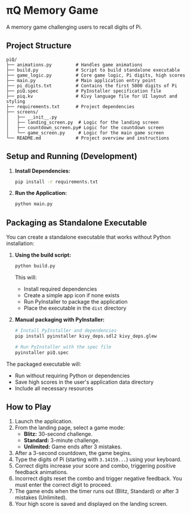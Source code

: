 # πQ Memory Game

A memory game challenging users to recall digits of Pi.

## Project Structure

```
piQ/
├── animations.py         # Handles game animations
├── build.py              # Script to build standalone executable
├── game_logic.py         # Core game logic, Pi digits, high scores
├── main.py               # Main application entry point
├── pi_digits.txt         # Contains the first 5000 digits of Pi
├── piQ.spec              # PyInstaller specification file
├── piq.kv                # Kivy language file for UI layout and styling
├── requirements.txt      # Project dependencies
├── screens/
│   ├── __init__.py
│   ├── landing_screen.py  # Logic for the landing screen
│   ├── countdown_screen.py# Logic for the countdown screen
│   └── game_screen.py     # Logic for the main game screen
└── README.md             # Project overview and instructions
```

## Setup and Running (Development)

1.  **Install Dependencies:**
    ```bash
    pip install -r requirements.txt
    ```
2.  **Run the Application:**
    ```bash
    python main.py
    ```

## Packaging as Standalone Executable

You can create a standalone executable that works without Python installation:

1. **Using the build script:**
   ```bash
   python build.py
   ```
   This will:
   - Install required dependencies
   - Create a simple app icon if none exists
   - Run PyInstaller to package the application
   - Place the executable in the `dist` directory

2. **Manual packaging with PyInstaller:**
   ```bash
   # Install PyInstaller and dependencies
   pip install pyinstaller kivy_deps.sdl2 kivy_deps.glew
   
   # Run PyInstaller with the spec file
   pyinstaller piQ.spec
   ```

The packaged executable will:
- Run without requiring Python or dependencies
- Save high scores in the user's application data directory
- Include all necessary resources

## How to Play

1.  Launch the application.
2.  From the landing page, select a game mode:
    *   **Blitz:** 30-second challenge.
    *   **Standard:** 3-minute challenge.
    *   **Unlimited:** Game ends after 3 mistakes.
3.  After a 3-second countdown, the game begins.
4.  Type the digits of Pi (starting with `3.14159...`) using your keyboard.
5.  Correct digits increase your score and combo, triggering positive feedback animations.
6.  Incorrect digits reset the combo and trigger negative feedback. You must enter the correct digit to proceed.
7.  The game ends when the timer runs out (Blitz, Standard) or after 3 mistakes (Unlimited).
8.  Your high score is saved and displayed on the landing screen. 